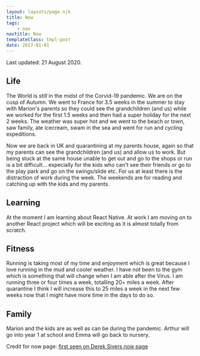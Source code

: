 ```yaml
---
layout: layouts/page.njk
title: Now
tags:
    - nav
navtitle: Now
templateClass: tmpl-post
date: 2017-01-01
---
```


Last updated: 21 August 2020.

## Life

The World is _still_ in the midst of the Corvid-19 pandemic. We are on the cusp of Autumn. We went to France for 3.5 weeks in the summer to stay with Marion's parents so they could see the grandchildren (and us) while we worked for the first 1.5 weeks and then had a super holiday for the next 2 weeks. The weather was super hot and we went to the beach or town, saw family, ate icecream, swam in the sea and went for run and cycling expeditions.

Now we are back in UK and quarantining at my parents house, again so that my parents can see the grandchildren (and us) and allow us to work. But being stuck at the same house unable to get out and go to the shops or run is a bit difficult... especially for the kids who can't see their friends or go to the play park and go on the swings/slide etc. For us at least there is the distraction of work during the week. The weekends are for reading and catching up with the kids and my parents.

## Learning

At the moment I am learning about React Native. At work I am moving on to another React project which will be exciting as it is almost totally from scratch.

## Fitness

Running is taking most of my time and enjoyment which is great because I love running in the mud and cooler weather. I have not been to the gym which is something that will change when I am able after the Virus. I am running three or four times a week, totalling 20+ miles a week. After quarantine I think I will increase this to 25 miles a week in the next few weeks now that I might have more time in the days to do so.

## Family

Marion and the kids are as well as can be during the pandemic. Arthur will go into year 1 at school and Emma will go back to nursery.

Credit for now page: [first seen on Derek Sivers now page](https://sivers.org/now)
